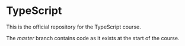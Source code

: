 # TypeScript


This is the official repository for the TypeScript course.

The _master_ branch contains code as it exists at the start of the course.
